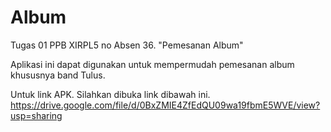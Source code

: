 # Album
Tugas 01 PPB XIRPL5 no Absen 36. "Pemesanan Album"  

Aplikasi ini dapat digunakan untuk mempermudah pemesanan album khususnya band Tulus.

Untuk link APK. Silahkan dibuka link dibawah ini.
https://drive.google.com/file/d/0BxZMIE4ZfEdQU09wa19fbmE5WVE/view?usp=sharing
